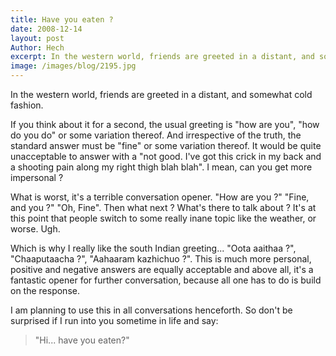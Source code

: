 ```yaml
---
title: Have you eaten ?
date: 2008-12-14
layout: post
Author: Hech
excerpt: In the western world, friends are greeted in a distant, and somewhat cold fashion.
image: /images/blog/2195.jpg
---
```


In the western world, friends are greeted in a distant, and somewhat cold fashion.

 If you think about it for a second, the usual greeting is &quot;how are you&quot;, &quot;how do you do&quot; or some variation thereof. And irrespective of the truth, the standard answer must be &quot;fine&quot; or some variation thereof. It would be quite unacceptable to answer with a &quot;not good. I've got this crick in my back and a shooting pain along my right thigh blah blah&quot;. I mean, can you get more impersonal ?

 What is worst, it's a terrible conversation opener. &quot;How are you ?&quot; &quot;Fine, and you ?&quot; &quot;Oh, Fine&quot;. Then what next ? What's there to talk about ? It's at this point that people switch to some really inane topic like the weather, or worse. Ugh.

 Which is why I really like the south Indian greeting... &quot;Oota aaithaa ?&quot;, &quot;Chaaputaacha ?&quot;, &quot;Aahaaram kazhichuo ?&quot;. This is much more personal, positive and negative answers are equally acceptable and above all, it's a fantastic opener for further conversation, because all one has to do is build on the response.

 I am planning to use this in all conversations henceforth. So don't be surprised if I run into you sometime in life and say:

 <blockquote>&quot;Hi... have you eaten?&quot;</blockquote> &nbsp;



